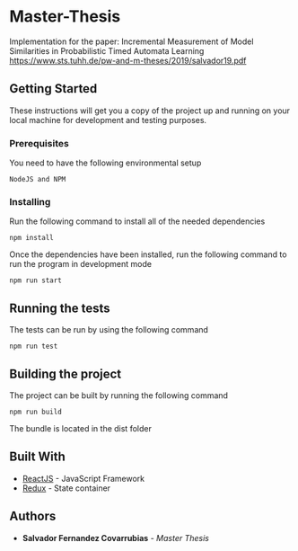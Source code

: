 # Master-Thesis
Implementation for the paper: Incremental Measurement of Model Similarities in Probabilistic Timed Automata Learning
https://www.sts.tuhh.de/pw-and-m-theses/2019/salvador19.pdf

## Getting Started

These instructions will get you a copy of the project up and running on your local machine for development and testing purposes. 

### Prerequisites

You need to have the following environmental setup

```
NodeJS and NPM
```

### Installing

Run the following command to install all of the needed dependencies 

```
npm install 
```

Once the dependencies have been installed, run the following command to run the program in development mode

```
npm run start
```

## Running the tests

The tests can be run by using the following command

```
npm run test
```

## Building the project

The project can be built by running the following command
```
npm run build
```

The bundle is located in the dist folder

## Built With
* [ReactJS](https://reactjs.org/) - JavaScript Framework
* [Redux](https://redux.js.org/) - State container

## Authors

* **Salvador Fernandez Covarrubias** - *Master Thesis*
